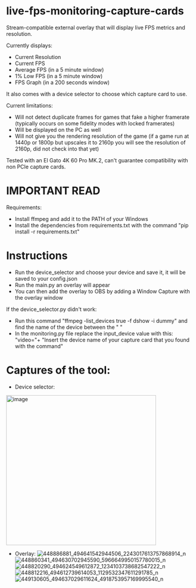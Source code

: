 # live-fps-monitoring-capture-cards
Stream-compatible external overlay that will display live FPS metrics and resolution.

Currently displays:
- Current Resolution
- Current FPS
- Average FPS (in a 5 minute window)
- 1% Low FPS (in a 5 minute window)
- FPS Graph (in a 200 seconds window) 

It also comes with a device selector to choose which capture card to use.

Current limitations:
- Will not detect duplicate frames for games that fake a higher framerate (typically occurs on some fidelity modes with locked framerates)
- Will be displayed on the PC as well
- Will not give you the rendering resolution of the game (if a game run at 1440p or 1800p but upscales it to 2160p you will see the resolution of 2160p, did not check into that yet)

Tested with an El Gato 4K 60 Pro MK.2, can't guarantee compatibility with non PCIe capture cards.

# IMPORTANT READ
Requirements:
- Install ffmpeg and add it to the PATH of your Windows
- Install the dependencies from requirements.txt with the command "pip install -r requirements.txt"

# Instructions

- Run the device_selector and choose your device and save it, it will be saved to your config.json
- Run the main.py an overlay will appear
- You can then add the overlay to OBS by adding a Window Capture with the overlay window

If the device_selector.py didn't work: 
- Run this command "ffmpeg -list_devices true -f dshow -i dummy" and find the name of the device between the " "
- In the monitoring.py file replace the input_device value with this:
"video="+ "Insert the device name of your capture card that you found with the command"


# Captures of the tool:

- Device selector:
<img width="402" alt="image" src="https://github.com/Skanx7/live-fps-monitoring-capture-cards/assets/147698559/c8027266-28ba-438a-acfd-49bdddba6636">

- Overlay:
![448886881_494641542944506_2243017613757868914_n](https://github.com/Skanx7/fps-monitoring-capture-cards/assets/147698559/653ec938-5c3e-46ca-8baa-452b2049e034)
![448860341_494630702945590_5966649950157780015_n](https://github.com/Skanx7/fps-monitoring-capture-cards/assets/147698559/f83d01f7-4641-4ebc-b017-4de59ec1e602)
![448820290_494624549612872_1234103738682547222_n](https://github.com/Skanx7/fps-monitoring-capture-cards/assets/147698559/1e306d17-5e0d-41f2-bf79-d2d817e6179f)
![448812216_494612739614053_1129532347611291785_n](https://github.com/Skanx7/fps-monitoring-capture-cards/assets/147698559/d2a6f5be-7504-4ba9-a7cb-895209ef71f3)
![449130605_494637029611624_4918753957169995540_n](https://github.com/Skanx7/fps-monitoring-capture-cards/assets/147698559/f1a8c309-9972-4960-9d0d-63ef0c933969)

